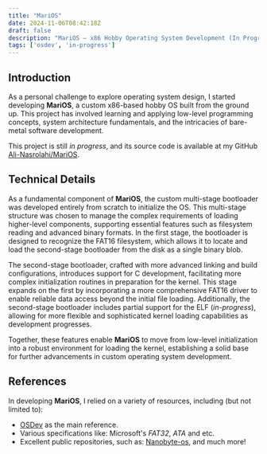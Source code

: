 ```yaml
---
title: "MariOS"
date: 2024-11-06T08:42:18Z
draft: false
description: "MariOS – x86 Hobby Operating System Development (In Progress)"
tags: ['osdev', 'in-progress']
---
```


## Introduction

As a personal challenge to explore operating system design,
I started developing **MariOS**, a custom x86-based hobby OS built from the ground up.
This project has involved learning and applying low-level programming concepts,
system architecture fundamentals, and the intricacies of bare-metal software development.

This project is still *in progress*, and its source code is available at my GitHub [Ali-Nasrolahi/MariOS](https://github.com/Ali-Nasrolahi/MariOS).

## Technical Details

As a fundamental component of **MariOS**, the custom multi-stage bootloader was developed entirely from scratch to initialize the OS.
This multi-stage structure was chosen to manage the complex requirements of loading higher-level components, supporting essential features such as filesystem reading and advanced binary formats.
In the first stage, the bootloader is designed to recognize the FAT16 filesystem, which allows it to locate and load the second-stage bootloader from the disk as a single binary blob.

The second-stage bootloader, crafted with more advanced linking and build configurations,
introduces support for C development, facilitating more complex initialization routines in preparation for the kernel.
This stage expands on the first by incorporating a more comprehensive FAT16 driver to enable reliable data access beyond the initial file loading.
Additionally, the second-stage bootloader includes partial support for the ELF (*in-progress*), allowing for more flexible and sophisticated kernel loading capabilities as development progresses.

Together, these features enable **MariOS** to move from low-level initialization into a robust environment for loading the kernel, establishing a solid base for further advancements in custom operating system development.

## References

In developing **MariOS**, I relied on a variety of resources, including (but not limited to):

- [OSDev](https://wiki.osdev.org/Main_Page) as the main reference.
- Various specifications like: Microsoft's *FAT32*, *ATA* and etc.
- Excellent public repositories, such as: [Nanobyte-os](https://github.com/nanobyte-dev/nanobyte_os), and much more!
